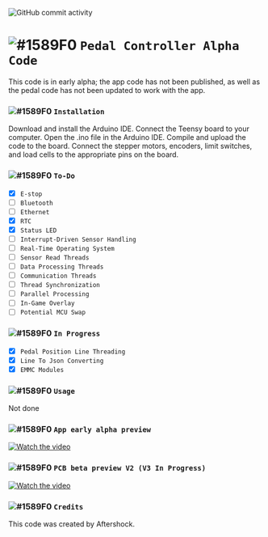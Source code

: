 ![GitHub commit activity](https://img.shields.io/github/commit-activity/w/Aftershock3995/ArduinoCodeSystem?color=%23ff0000&logo=GitHub) 
# ![#1589F0](https://cdn.discordapp.com/attachments/868329637602816081/1140690942861508780/Untitled.png) `Pedal Controller Alpha Code`


This code is in early alpha; the app code has not been published, as well as the pedal code has not been updated to work with the app.

### ![#1589F0](https://cdn.discordapp.com/attachments/868329637602816081/1140690942861508780/Untitled.png) `Installation`
Download and install the Arduino IDE.
Connect the Teensy board to your computer.
Open the .ino file in the Arduino IDE.
Compile and upload the code to the board.
Connect the stepper motors, encoders, limit switches, and load cells to the appropriate pins on the board.

### ![#1589F0](https://cdn.discordapp.com/attachments/868329637602816081/1140690942861508780/Untitled.png) `To-Do`
- [X] `E-stop`
- [ ] `Bluetooth`
- [ ] `Ethernet`
- [X] `RTC`
- [X] `Status LED`
- [ ] `Interrupt-Driven Sensor Handling`
- [ ] `Real-Time Operating System`
- [ ] `Sensor Read Threads`
- [ ] `Data Processing Threads`
- [ ] `Communication Threads`
- [ ] `Thread Synchronization`
- [ ] `Parallel Processing`
- [ ] `In-Game Overlay`
- [ ] `Potential MCU Swap`

### ![#1589F0](https://cdn.discordapp.com/attachments/868329637602816081/1140690942861508780/Untitled.png) `In Progress`
- [X] `Pedal Position Line Threading`
- [X] `Line To Json Converting`
- [X] `EMMC Modules`

### ![#1589F0](https://cdn.discordapp.com/attachments/868329637602816081/1140690942861508780/Untitled.png) `Usage`
Not done 

### ![#1589F0](https://cdn.discordapp.com/attachments/868329637602816081/1140690942861508780/Untitled.png) `App early alpha preview`

[![Watch the video](https://media.discordapp.net/attachments/868329637602816081/1150267019825000518/image.png)]()
<!--https://media.discordapp.net/attachments/868329637602816081/1112906816712609813/image.png-->

### ![#1589F0](https://cdn.discordapp.com/attachments/868329637602816081/1140690942861508780/Untitled.png) `PCB beta preview V2 (V3 In Progress)`
[![Watch the video](https://media.discordapp.net/attachments/868329637602816081/1171928522772721794/image.png?ex=655e767d&is=654c017d&hm=10aed12730452959cce09556088bb8a0133ccdf6d174c20046b3276dbe03d7ce&=)]()

[comment]: <> (https://media.discordapp.net/attachments/868329637602816081/1152592707819143178/image.png)

### ![#1589F0](https://cdn.discordapp.com/attachments/868329637602816081/1140690942861508780/Untitled.png) `Credits`
This code was created by Aftershock.
